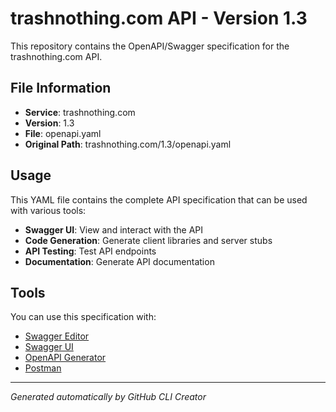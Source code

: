 # trashnothing.com API - Version 1.3

This repository contains the OpenAPI/Swagger specification for the trashnothing.com API.

## File Information

- **Service**: trashnothing.com
- **Version**: 1.3
- **File**: openapi.yaml
- **Original Path**: trashnothing.com/1.3/openapi.yaml

## Usage

This YAML file contains the complete API specification that can be used with various tools:

- **Swagger UI**: View and interact with the API
- **Code Generation**: Generate client libraries and server stubs
- **API Testing**: Test API endpoints
- **Documentation**: Generate API documentation

## Tools

You can use this specification with:

- [Swagger Editor](https://editor.swagger.io/)
- [Swagger UI](https://swagger.io/tools/swagger-ui/)
- [OpenAPI Generator](https://openapi-generator.tech/)
- [Postman](https://www.postman.com/)

---

*Generated automatically by GitHub CLI Creator*
